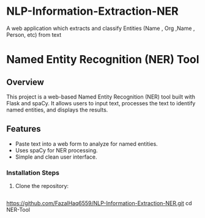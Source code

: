 # NLP-Information-Extraction-NER
A web application which extracts and classify Entities (Name , Org ,Name , Person, etc) from text 
# Named Entity Recognition (NER) Tool

## Overview

This project is a web-based Named Entity Recognition (NER) tool built with Flask and spaCy. It allows users to input text, processes the text to identify named entities, and displays the results.

## Features

- Paste text into a web form to analyze for named entities.
- Uses spaCy for NER processing.
- Simple and clean user interface.

### Installation Steps

1. Clone the repository:
   ```bash
  https://github.com/FazalHaq6559/NLP-Information-Extraction-NER.git
   cd NER-Tool


